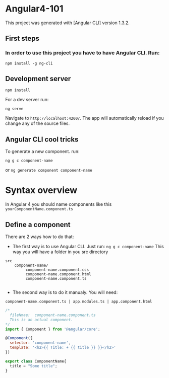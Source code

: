 # Angular4-101

This project was generated with [Angular CLI] version 1.3.2.

## First steps

### In order to use this project you have to have Angular CLI. Run:

```
npm install -g ng-cli
```

## Development server

```
npm install
```
For a dev server run: 
```
ng serve
```
Navigate to `http://localhost:4200/`. The app will automatically reload if you change any of the source files.


## Angular CLI cool tricks

To generate a new component. run:
```
ng g c component-name
```
or `ng generate component component-name` 

# Syntax overview
In Angular 4 you should name components like this
`yourComponentName.component.ts`

## Define a component
There are 2 ways how to do that:
* The first way is to use Angular CLI. Just run: `ng g c component-name`
This way you will have a folder in you src directory

```
src
    component-name/
         component-name.component.css
         component-name.component.html
         component-name.component.ts
         
```
* The second way is to do it manualy. You will need:
```
component-name.component.ts | app.modules.ts | app.component.html  
```

```js
/*
  fileNmae:  component-name.component.ts
  This is an actual component.
*/
import { Component } from '@angular/core';

@Component({
  selector: 'component-name',
  template: '<h2>{{ Title: + {{ title }} }}</h2>'
})

export class ComponentName{
  title = "Some title";
}
```
